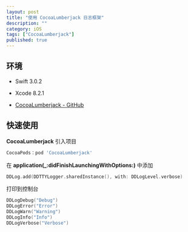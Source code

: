 ```yaml
---
layout: post
title: "使用 CocoaLumberjack 日志框架"
description: ""
category: iOS
tags: ["CocoaLumberjack"]
published: true
---
```


## 环境

* Swift 3.0.2

* Xcode 8.2.1

* [CocoaLumberjack - GitHub](https://github.com/CocoaLumberjack/CocoaLumberjack)

## 快速使用

**CocoaLumberjack** 引入项目

```bash
CocoaPods：pod 'CocoaLumberjack'
```
在 **application(_:didFinishLaunchingWithOptions:)** 中添加

```swift
DDLog.add(DDTTYLogger.sharedInstance(), with: DDLogLevel.verbose)
```

打印到控制台
	
```swift
DDLogDebug("Debug")
DDLogError("Error")
DDLogWarn("Warning")
DDLogInfo("Info")
DDLogVerbose("Verbose")
```